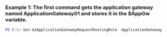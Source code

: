 ### Example 1: The first command gets the application gateway named ApplicationGateway01 and stores it in the $AppGw variable.
```powershell
PS C:\> Set-AzApplicationGatewayRequestRoutingRule -ApplicationGateway $AppGw -BackendAddressPool $Pool -BackendHttpSettings $Setting -HttpListener $Listener -Name Rule01 -RuleType Basic
```

